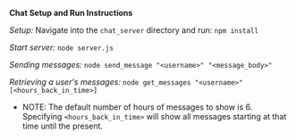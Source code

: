 **Chat Setup and Run Instructions**

*Setup:*
Navigate into the `chat_server` directory and run:
`npm install`

*Start server:*
`node server.js`


*Sending messages:*
`node send_message "<username>" "<message_body>"`


*Retrieving a user's messages:*
`node get_messages "<username>" [<hours_back_in_time>]`

- NOTE: The default number of hours of messages to show is 6. Specifying 
        `<hours_back_in_time>` will show all messages starting at that time until the present.



